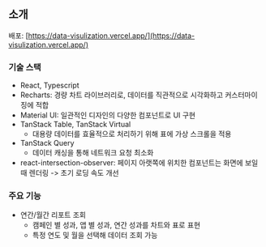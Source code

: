 ## 소개
배포: [https://data-visulization.vercel.app/](https://data-visulization.vercel.app/)
### 기술 스택
  - React, Typescript
  - Recharts: 경량 차트 라이브러리로, 데이터를 직관적으로 시각화하고 커스터마이징에 적합
  - Material UI: 일관적인 디자인의 다양한 컴포넌트로 UI 구현
  - TanStack Table, TanStack Virtual
    - 대용량 데이터를 효율적으로 처리하기 위해 표에 가상 스크롤을 적용 
  - TanStack Query
    - 데이터 캐싱을 통해 네트워크 요청 최소화
  - react-intersection-observer: 페이지 아랫쪽에 위치한 컴포넌트는 화면에 보일 때 렌더링 -> 초기 로딩 속도 개선
### 주요 기능
  - 연간/월간 리포트 조회
     - 캠페인 별 성과, 앱 별 성과, 연간 성과를 차트와 표로 표현
     - 특정 연도 및 월을 선택해 데이터 조회 가능
